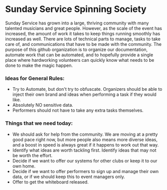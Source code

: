 # Sunday Service Spinning Society

Sunday Service has grown into a large, thriving community with many talented musicians and great people.  However, as the scale of the event has increased, the amount of work it takes to keep things running smoothly has increased as well.  There are lots of technical parts to manage, tasks to take care of, and communications that have to be made with the community.  The purpose of this github organization is to organize our documentation, automate work that can be automated, and to hopefully provide a single place where hardworking volunteers can quickly know what needs to be done to make the magic happen.

### Ideas for General Rules:

* Try to Automate, but don't try to obfuscate.  Organizers should be able to inject their own brand and ideas when performing a task if they would like.
* Absolutely NO sensitive data.
* Performers should not have to take any extra tasks themselves.

### Things that we need today:

* We should ask for help from the community.  We are moving at a pretty good pace right now, but more people also means more diverse ideas, and a boost in speed is always great if it happens to work out that way.
* Identify what ideas are worth tackling first.  Identify ideas that may not be worth the effort.
* Decide if we want to offer our systems for other clubs or keep it to our own home.
* Decide if we want to offer performers to sign up and manage their own data, or if we should keep this to event managers only.
* Offer to get the whiteboard released.


